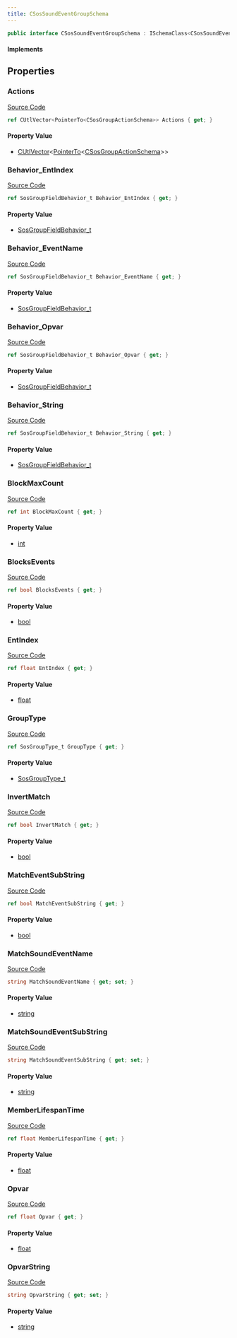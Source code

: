 ```yaml
---
title: CSosSoundEventGroupSchema
---
```


```csharp
public interface CSosSoundEventGroupSchema : ISchemaClass<CSosSoundEventGroupSchema>, ISchemaField, ISchemaClass, INativeHandle
```

#### Implements

## Properties

### Actions

[Source Code](https://github.com/swiftly-solution/swiftlys2/blob/main/managed/src/SwiftlyS2.Generated/Schemas/Interfaces/CSosSoundEventGroupSchema.cs#L47)

```csharp
ref CUtlVector<PointerTo<CSosGroupActionSchema>> Actions { get; }
```

#### Property Value

- [CUtlVector](/docs/api/-1)<[PointerTo](/docs/api/shared/natives/pointerto-1)<[CSosGroupActionSchema](/docs/api/shared/schemadefinitions/csosgroupactionschema)>>

### Behavior_EntIndex

[Source Code](https://github.com/swiftly-solution/swiftlys2/blob/main/managed/src/SwiftlyS2.Generated/Schemas/Interfaces/CSosSoundEventGroupSchema.cs#L35)

```csharp
ref SosGroupFieldBehavior_t Behavior_EntIndex { get; }
```

#### Property Value

- [SosGroupFieldBehavior_t](/docs/api/shared/schemadefinitions/sosgroupfieldbehavior_t)

### Behavior_EventName

[Source Code](https://github.com/swiftly-solution/swiftlys2/blob/main/managed/src/SwiftlyS2.Generated/Schemas/Interfaces/CSosSoundEventGroupSchema.cs#L27)

```csharp
ref SosGroupFieldBehavior_t Behavior_EventName { get; }
```

#### Property Value

- [SosGroupFieldBehavior_t](/docs/api/shared/schemadefinitions/sosgroupfieldbehavior_t)

### Behavior_Opvar

[Source Code](https://github.com/swiftly-solution/swiftlys2/blob/main/managed/src/SwiftlyS2.Generated/Schemas/Interfaces/CSosSoundEventGroupSchema.cs#L39)

```csharp
ref SosGroupFieldBehavior_t Behavior_Opvar { get; }
```

#### Property Value

- [SosGroupFieldBehavior_t](/docs/api/shared/schemadefinitions/sosgroupfieldbehavior_t)

### Behavior_String

[Source Code](https://github.com/swiftly-solution/swiftlys2/blob/main/managed/src/SwiftlyS2.Generated/Schemas/Interfaces/CSosSoundEventGroupSchema.cs#L43)

```csharp
ref SosGroupFieldBehavior_t Behavior_String { get; }
```

#### Property Value

- [SosGroupFieldBehavior_t](/docs/api/shared/schemadefinitions/sosgroupfieldbehavior_t)

### BlockMaxCount

[Source Code](https://github.com/swiftly-solution/swiftlys2/blob/main/managed/src/SwiftlyS2.Generated/Schemas/Interfaces/CSosSoundEventGroupSchema.cs#L21)

```csharp
ref int BlockMaxCount { get; }
```

#### Property Value

- [int](https://learn.microsoft.com/dotnet/api/system.int32)

### BlocksEvents

[Source Code](https://github.com/swiftly-solution/swiftlys2/blob/main/managed/src/SwiftlyS2.Generated/Schemas/Interfaces/CSosSoundEventGroupSchema.cs#L19)

```csharp
ref bool BlocksEvents { get; }
```

#### Property Value

- [bool](https://learn.microsoft.com/dotnet/api/system.boolean)

### EntIndex

[Source Code](https://github.com/swiftly-solution/swiftlys2/blob/main/managed/src/SwiftlyS2.Generated/Schemas/Interfaces/CSosSoundEventGroupSchema.cs#L37)

```csharp
ref float EntIndex { get; }
```

#### Property Value

- [float](https://learn.microsoft.com/dotnet/api/system.single)

### GroupType

[Source Code](https://github.com/swiftly-solution/swiftlys2/blob/main/managed/src/SwiftlyS2.Generated/Schemas/Interfaces/CSosSoundEventGroupSchema.cs#L17)

```csharp
ref SosGroupType_t GroupType { get; }
```

#### Property Value

- [SosGroupType_t](/docs/api/shared/schemadefinitions/sosgrouptype_t)

### InvertMatch

[Source Code](https://github.com/swiftly-solution/swiftlys2/blob/main/managed/src/SwiftlyS2.Generated/Schemas/Interfaces/CSosSoundEventGroupSchema.cs#L25)

```csharp
ref bool InvertMatch { get; }
```

#### Property Value

- [bool](https://learn.microsoft.com/dotnet/api/system.boolean)

### MatchEventSubString

[Source Code](https://github.com/swiftly-solution/swiftlys2/blob/main/managed/src/SwiftlyS2.Generated/Schemas/Interfaces/CSosSoundEventGroupSchema.cs#L31)

```csharp
ref bool MatchEventSubString { get; }
```

#### Property Value

- [bool](https://learn.microsoft.com/dotnet/api/system.boolean)

### MatchSoundEventName

[Source Code](https://github.com/swiftly-solution/swiftlys2/blob/main/managed/src/SwiftlyS2.Generated/Schemas/Interfaces/CSosSoundEventGroupSchema.cs#L29)

```csharp
string MatchSoundEventName { get; set; }
```

#### Property Value

- [string](https://learn.microsoft.com/dotnet/api/system.string)

### MatchSoundEventSubString

[Source Code](https://github.com/swiftly-solution/swiftlys2/blob/main/managed/src/SwiftlyS2.Generated/Schemas/Interfaces/CSosSoundEventGroupSchema.cs#L33)

```csharp
string MatchSoundEventSubString { get; set; }
```

#### Property Value

- [string](https://learn.microsoft.com/dotnet/api/system.string)

### MemberLifespanTime

[Source Code](https://github.com/swiftly-solution/swiftlys2/blob/main/managed/src/SwiftlyS2.Generated/Schemas/Interfaces/CSosSoundEventGroupSchema.cs#L23)

```csharp
ref float MemberLifespanTime { get; }
```

#### Property Value

- [float](https://learn.microsoft.com/dotnet/api/system.single)

### Opvar

[Source Code](https://github.com/swiftly-solution/swiftlys2/blob/main/managed/src/SwiftlyS2.Generated/Schemas/Interfaces/CSosSoundEventGroupSchema.cs#L41)

```csharp
ref float Opvar { get; }
```

#### Property Value

- [float](https://learn.microsoft.com/dotnet/api/system.single)

### OpvarString

[Source Code](https://github.com/swiftly-solution/swiftlys2/blob/main/managed/src/SwiftlyS2.Generated/Schemas/Interfaces/CSosSoundEventGroupSchema.cs#L45)

```csharp
string OpvarString { get; set; }
```

#### Property Value

- [string](https://learn.microsoft.com/dotnet/api/system.string)

